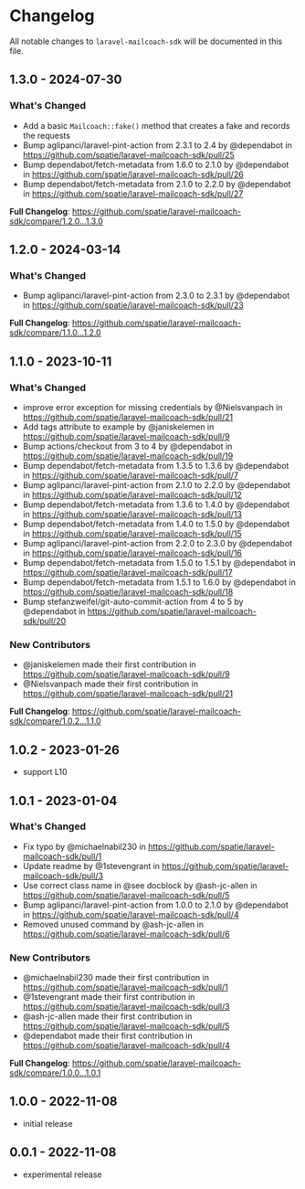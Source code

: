# Changelog

All notable changes to `laravel-mailcoach-sdk` will be documented in this file.

## 1.3.0 - 2024-07-30

### What's Changed

* Add a basic `Mailcoach::fake()` method that creates a fake and records the requests
* Bump aglipanci/laravel-pint-action from 2.3.1 to 2.4 by @dependabot in https://github.com/spatie/laravel-mailcoach-sdk/pull/25
* Bump dependabot/fetch-metadata from 1.6.0 to 2.1.0 by @dependabot in https://github.com/spatie/laravel-mailcoach-sdk/pull/26
* Bump dependabot/fetch-metadata from 2.1.0 to 2.2.0 by @dependabot in https://github.com/spatie/laravel-mailcoach-sdk/pull/27

**Full Changelog**: https://github.com/spatie/laravel-mailcoach-sdk/compare/1.2.0...1.3.0

## 1.2.0 - 2024-03-14

### What's Changed

* Bump aglipanci/laravel-pint-action from 2.3.0 to 2.3.1 by @dependabot in https://github.com/spatie/laravel-mailcoach-sdk/pull/23

**Full Changelog**: https://github.com/spatie/laravel-mailcoach-sdk/compare/1.1.0...1.2.0

## 1.1.0 - 2023-10-11

### What's Changed

- improve error exception for missing credentials by @Nielsvanpach in https://github.com/spatie/laravel-mailcoach-sdk/pull/21
- Add tags attribute to example by @janiskelemen in https://github.com/spatie/laravel-mailcoach-sdk/pull/9
- Bump actions/checkout from 3 to 4 by @dependabot in https://github.com/spatie/laravel-mailcoach-sdk/pull/19
- Bump dependabot/fetch-metadata from 1.3.5 to 1.3.6 by @dependabot in https://github.com/spatie/laravel-mailcoach-sdk/pull/7
- Bump aglipanci/laravel-pint-action from 2.1.0 to 2.2.0 by @dependabot in https://github.com/spatie/laravel-mailcoach-sdk/pull/12
- Bump dependabot/fetch-metadata from 1.3.6 to 1.4.0 by @dependabot in https://github.com/spatie/laravel-mailcoach-sdk/pull/13
- Bump dependabot/fetch-metadata from 1.4.0 to 1.5.0 by @dependabot in https://github.com/spatie/laravel-mailcoach-sdk/pull/15
- Bump aglipanci/laravel-pint-action from 2.2.0 to 2.3.0 by @dependabot in https://github.com/spatie/laravel-mailcoach-sdk/pull/16
- Bump dependabot/fetch-metadata from 1.5.0 to 1.5.1 by @dependabot in https://github.com/spatie/laravel-mailcoach-sdk/pull/17
- Bump dependabot/fetch-metadata from 1.5.1 to 1.6.0 by @dependabot in https://github.com/spatie/laravel-mailcoach-sdk/pull/18
- Bump stefanzweifel/git-auto-commit-action from 4 to 5 by @dependabot in https://github.com/spatie/laravel-mailcoach-sdk/pull/20

### New Contributors

- @janiskelemen made their first contribution in https://github.com/spatie/laravel-mailcoach-sdk/pull/9
- @Nielsvanpach made their first contribution in https://github.com/spatie/laravel-mailcoach-sdk/pull/21

**Full Changelog**: https://github.com/spatie/laravel-mailcoach-sdk/compare/1.0.2...1.1.0

## 1.0.2 - 2023-01-26

- support L10

## 1.0.1 - 2023-01-04

### What's Changed

- Fix typo by @michaelnabil230 in https://github.com/spatie/laravel-mailcoach-sdk/pull/1
- Update readme by @1stevengrant in https://github.com/spatie/laravel-mailcoach-sdk/pull/3
- Use correct class name in @see docblock by @ash-jc-allen in https://github.com/spatie/laravel-mailcoach-sdk/pull/5
- Bump aglipanci/laravel-pint-action from 1.0.0 to 2.1.0 by @dependabot in https://github.com/spatie/laravel-mailcoach-sdk/pull/4
- Removed unused command by @ash-jc-allen in https://github.com/spatie/laravel-mailcoach-sdk/pull/6

### New Contributors

- @michaelnabil230 made their first contribution in https://github.com/spatie/laravel-mailcoach-sdk/pull/1
- @1stevengrant made their first contribution in https://github.com/spatie/laravel-mailcoach-sdk/pull/3
- @ash-jc-allen made their first contribution in https://github.com/spatie/laravel-mailcoach-sdk/pull/5
- @dependabot made their first contribution in https://github.com/spatie/laravel-mailcoach-sdk/pull/4

**Full Changelog**: https://github.com/spatie/laravel-mailcoach-sdk/compare/1.0.0...1.0.1

## 1.0.0 - 2022-11-08

- initial release

## 0.0.1 - 2022-11-08

- experimental release
